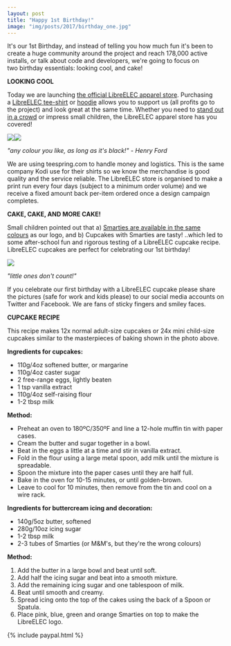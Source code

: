 ```yaml
---
layout: post
title: "Happy 1st Birthday!"
image: "img/posts/2017/birthday_one.jpg"
---
```


It's our 1st Birthday, and instead of telling you how much fun it's been to create a huge community around the project and reach 178,000 active installs, or talk about code and developers, we're going to focus on two birthday essentials: looking cool, and cake!

**LOOKING COOL**

Today we are launching [the official LibreELEC apparel store](https://teespring.com/stores/libreelec). Purchasing a [LibreELEC tee-shirt](https://teespring.com/en-GB/libreelec?tsmac=store&tsmic=libreelec#pid=373&cid=100035&sid=front) or [hoodie](https://teespring.com/en-GB/libreelec?tsmac=store&tsmic=libreelec#pid=377&cid=100063&sid=front) allows you to support us (all profits go to the project) and look great at the same time. Whether you need to [stand out in a crowd](https://kodi.tv/kodi-devcon-2016-live-blog/) or impress small children, the LibreELEC apparel store has you covered!

[![](images/tshirt-logo-black-336x400.jpg)](https://teespring.com/en-GB/libreelec?tsmac=store&tsmic=libreelec#pid=373&cid=100035&sid=front)[![](images/hoodie-logo-grey-367x400.jpg)](https://teespring.com/en-GB/libreelec?tsmac=store&tsmic=libreelec#pid=377&cid=100063&sid=front)

_"any colour you like, as long as it's black!" - Henry Ford_

We are using teespring.com to handle money and logistics. This is the same company Kodi use for their shirts so we know the merchandise is good quality and the service reliable. The LibreELEC store is organised to make a print run every four days (subject to a minimum order volume) and we receive a fixed amount back per-item ordered once a design campaign completes.

**CAKE, CAKE, AND MORE CAKE!**

Small children pointed out that a) [Smarties are available in the same colours](https://s-media-cache-ak0.pinimg.com/736x/c5/cc/a1/c5cca124c313e3c68e6d02d62b4b5cc3.jpg) as our logo, and b) Cupcakes with Smarties are tasty! ..which led to some after-school fun and rigorous testing of a LibreELEC cupcake recipe. LibreELEC cupcakes are perfect for celebrating our 1st birthday!

![](images/le-cupcakes-800x610.jpg)

_"little ones don't count!"_

If you celebrate our first birthday with a LibreELEC cupcake please share the pictures (safe for work and kids please) to our social media accounts on Twitter and Facebook. We are fans of sticky fingers and smiley faces.

**CUPCAKE RECIPE**

This recipe makes 12x normal adult-size cupcakes or 24x mini child-size cupcakes similar to the masterpieces of baking shown in the photo above.

**Ingredients for cupcakes:**

- 110g/4oz softened butter, or margarine
- 110g/4oz caster sugar
- 2 free-range eggs, lightly beaten
- 1 tsp vanilla extract
- 110g/4oz self-raising flour
- 1-2 tbsp milk

**Method:**

- Preheat an oven to 180ºC/350ºF and line a 12-hole muffin tin with paper cases.
- Cream the butter and sugar together in a bowl.
- Beat in the eggs a little at a time and stir in vanilla extract.
- Fold in the flour using a large metal spoon, add milk until the mixture is spreadable.
- Spoon the mixture into the paper cases until they are half full.
- Bake in the oven for 10-15 minutes, or until golden-brown.
- Leave to cool for 10 minutes, then remove from the tin and cool on a wire rack.

**Ingredients for buttercream icing and decoration:**

- 140g/5oz butter, softened
- 280g/10oz icing sugar
- 1-2 tbsp milk
- 2-3 tubes of Smarties (or M&M's, but they're the wrong colours)

**Method:**

1. Add the butter in a large bowl and beat until soft.
2. Add half the icing sugar and beat into a smooth mixture.
3. Add the remaining icing sugar and one tablespoon of milk.
4. Beat until smooth and creamy.
5. Spread icing onto the top of the cakes using the back of a Spoon or Spatula.
6. Place pink, blue, green and orange Smarties on top to make the LibreELEC logo.

{% include paypal.html %}
